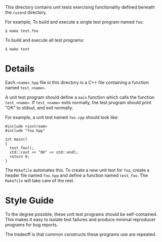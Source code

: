 This directory contains unit tests exercising functionality defined beneath the `cusend` directory.

For example, To build and execute a single test program named `foo`:

    $ make test.foo

To build and execute all test programs:

    $ make test

# Details

Each `<name>.hpp` file in this directory is a C++ file containing a function named `test_<name>`.

A unit test program should define a `main` function which calls the function `test_<name>`. If `test_<name>` exits normally, the test program should print "OK" to stdout, and exit normally.

For example, a unit test named `foo.cpp` should look like:

    #include <iostream>
    #include "foo.hpp"

    int main()
    {
      test_foo();
      std::cout << "OK" << std::endl;
      return 0;
    }

The `Makefile` automates this. To create a new unit test for `foo`, create a header file named `foo.hpp` and define a function named `test_foo`. The `Makefile` will take care of the rest.

# Style Guide

To the degree possible, these unit test programs should be self-contained. This makes it easy to isolate test failures and produce minimal reproducer programs for bug reports.

The tradeoff is that common constructs these programs use are repeated.

